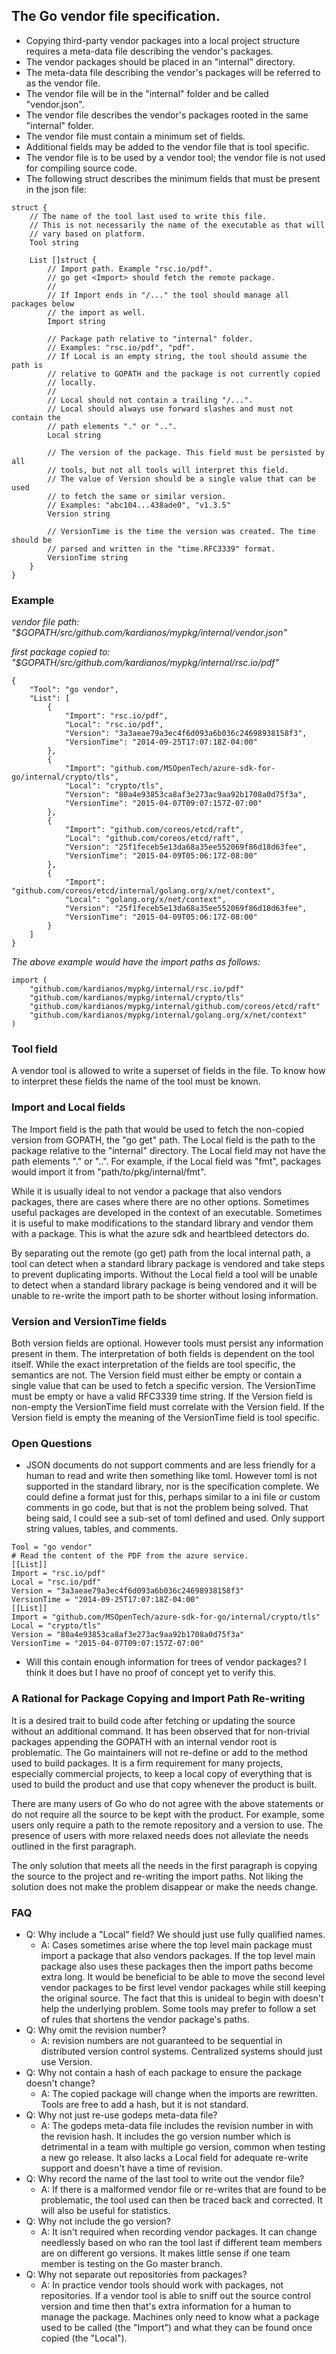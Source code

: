 ## The Go vendor file specification.

 * Copying third-party vendor packages into a local project structure requires
    a meta-data file describing the vendor's packages.
 * The vendor packages should be placed in an "internal" directory.
 * The meta-data file describing the vendor's packages will be referred to as
    the vendor file.
 * The vendor file will be in the "internal" folder and be called "vendor.json".
 * The vendor file describes the vendor's packages rooted in the same "internal"
    folder.
 * The vendor file must contain a minimum set of fields.
 * Additional fields may be added to the vendor file that is tool specific.
 * The vendor file is to be used by a vendor tool; the vendor file is not used
    for compiling source code.
 * The following struct describes the minimum fields that must be present in
    the json file:

```
struct {
	// The name of the tool last used to write this file.
	// This is not necessarily the name of the executable as that will
	// vary based on platform.
	Tool string
	
	List []struct {
		// Import path. Example "rsc.io/pdf".
		// go get <Import> should fetch the remote package.
		//
		// If Import ends in "/..." the tool should manage all packages below 
		// the import as well.
		Import string
		
		// Package path relative to "internal" folder.
		// Examples: "rsc.io/pdf", "pdf".
		// If Local is an empty string, the tool should assume the path is
		// relative to GOPATH and the package is not currently copied
		// locally.
		// 
		// Local should not contain a trailing "/...".
		// Local should always use forward slashes and must not contain the
		// path elements "." or "..".
		Local string
		
		// The version of the package. This field must be persisted by all
		// tools, but not all tools will interpret this field.
		// The value of Version should be a single value that can be used
		// to fetch the same or similar version.
		// Examples: "abc104...438ade0", "v1.3.5"
		Version string
		
		// VersionTime is the time the version was created. The time should be
		// parsed and written in the "time.RFC3339" format.
		VersionTime string
	}
}
```

### Example
*vendor file path: "$GOPATH/src/github.com/kardianos/mypkg/internal/vendor.json"*

*first package copied to: "$GOPATH/src/github.com/kardianos/mypkg/internal/rsc.io/pdf"*

```
{
	"Tool": "go vendor",
	"List": [
		{
			"Import": "rsc.io/pdf",
			"Local": "rsc.io/pdf",
			"Version": "3a3aeae79a3ec4f6d093a6b036c24698938158f3",
			"VersionTime": "2014-09-25T17:07:18Z-04:00"
		},
		{
			"Import": "github.com/MSOpenTech/azure-sdk-for-go/internal/crypto/tls",
			"Local": "crypto/tls",
			"Version": "80a4e93853ca8af3e273ac9aa92b1708a0d75f3a",
			"VersionTime": "2015-04-07T09:07:157Z-07:00"
		},
		{
			"Import": "github.com/coreos/etcd/raft",
			"Local": "github.com/coreos/etcd/raft",
			"Version": "25f1feceb5e13da68a35ee552069f86d18d63fee",
			"VersionTime": "2015-04-09T05:06:17Z-08:00"
		},
		{
			"Import": "github.com/coreos/etcd/internal/golang.org/x/net/context",
			"Local": "golang.org/x/net/context",
			"Version": "25f1feceb5e13da68a35ee552069f86d18d63fee",
			"VersionTime": "2015-04-09T05:06:17Z-08:00"
		}
	]
}
```
*The above example would have the import paths as follows:*
```
import (
	"github.com/kardianos/mypkg/internal/rsc.io/pdf"
	"github.com/kardianos/mypkg/internal/crypto/tls"
	"github.com/kardianos/mypkg/internal/github.com/coreos/etcd/raft"
	"github.com/kardianos/mypkg/internal/golang.org/x/net/context"
)
```

### Tool field
A vendor tool is allowed to write a superset of fields in the file. To know
how to interpret these fields the name of the tool must be known.

### Import and Local fields
The Import field is the path that would be used to fetch the non-copied version
from GOPATH, the "go get" path. The Local field is the path to the package relative
to the "internal" directory. The Local field may not have the path elements
"." or "..". For example, if the Local field was "fmt", packages would import
it from "path/to/pkg/internal/fmt".

While it is usually ideal to not vendor a package that also vendors packages,
there are cases where there are no other options. Sometimes useful packages
are developed in the context of an executable. Sometimes it is useful to make
modifications to the standard library and vendor them with a package. This is
what the azure sdk and heartbleed detectors do.

By separating out the remote (go get) path from the local internal path,
a tool can detect when a standard library package is vendored and take steps
to prevent duplicating imports. Without the Local field a tool will be unable
to detect when a standard library package is being vendored and it will
be unable to re-write the import path to be shorter without losing information.

### Version and VersionTime fields
Both version fields are optional. However tools must persist any information
present in them. The interpretation of both fields is dependent on the tool
itself. While the exact interpretation of the fields are tool specific, the
semantics are not. The Version field must either be empty or contain a single
value that can be used to fetch a specific version. The VersionTime must be
empty or have a valid RFC3339 time string. If the Version field is non-empty
the VersionTime field must correlate with the Version field. If the Version
field is empty the meaning of the VersionTime field is tool specific.

### Open Questions
 * JSON documents do not support comments and are less friendly for a human
    to read and write then something like toml. However toml is not supported
	in the standard library, nor is the specification complete.
	We could define a format just for this, perhaps similar to a ini file
	or custom comments in go code, but that is not the problem being solved.
	That being said, I could see a sub-set of toml defined and used.
	Only support string values, tables, and comments.

```
Tool = "go vendor"
# Read the content of the PDF from the azure service.
[[List]]
Import = "rsc.io/pdf"
Local = "rsc.io/pdf"
Version = "3a3aeae79a3ec4f6d093a6b036c24698938158f3"
VersionTime = "2014-09-25T17:07:18Z-04:00"
[[List]]
Import = "github.com/MSOpenTech/azure-sdk-for-go/internal/crypto/tls"
Local = "crypto/tls"
Version = "80a4e93853ca8af3e273ac9aa92b1708a0d75f3a"
VersionTime = "2015-04-07T09:07:157Z-07:00"
```

 * Will this contain enough information for trees of vendor packages?
    I think it does but I have no proof of concept yet to verify this.

### A Rational for Package Copying and Import Path Re-writing
It is a desired trait to build code after fetching or updating the source
without an additional command. It has been observed that for non-trivial
packages appending the GOPATH with an internal
vendor root is problematic. The Go maintainers will not re-define or add to
the method used to build packages. It is a firm requirement for many projects,
especially commercial projects, to keep a local copy of everything that is
used to build the product and use that copy whenever the product is built.

There are many users of Go who do not agree with the above statements or do
not require all the source to be kept with the product. For example, some
users only require a path to the remote repository and a version to use.
The presence of users with more relaxed needs does not alleviate the needs
outlined in the first paragraph.

The only solution that meets all the needs in the first paragraph is copying
the source to the project and re-writing the import paths. Not liking the
solution does not make the problem disappear or make the needs change.

### FAQ
 * Q: Why include a "Local" field? We should just use fully qualified names.
     - A: Cases sometimes arise where the top level main package must import
	 a package that also vendors packages. If the top level main package
	 also uses these packages then the import paths become extra long.
	 It would be beneficial to be able to move the second level vendor
	 packages to be first level vendor packages while still keeping the
	 original source. The fact that this is unideal to begin with
	 doesn't help the underlying problem.
	 Some tools may prefer to follow a set of rules that shortens the
	 vendor package's paths.
 * Q: Why omit the revision number?
    - A: revision numbers are not guaranteed to be sequential in distributed
	 version control systems. Centralized systems should just use Version.
 * Q: Why not contain a hash of each package to ensure the package
    doesn't change?
    - A: The copied package will change when the imports are
	 rewritten. Tools are free to add a hash, but it is not standard.
 * Q: Why not just re-use godeps meta-data file?
    - A: The godeps meta-data file includes the revision number in with
	 the revision hash.
	 It includes the go version number which is detrimental in a team
	 with multiple go version, common when testing a new go release.
	 It also lacks a Local field for adequate re-write
	 support and doesn't have a time of revision.
 * Q: Why record the name of the last tool to write out the vendor file?
    - A: If there is a malformed vendor file or re-writes that are found
	 to be problematic, the tool used can then be traced back and corrected.
	 It will also be useful for statistics.
 * Q: Why not include the go version?
    - A: It isn't required when recording vendor packages. It can change
	 needlessly based on who ran the tool last if different team members
	 are on different go versions. It makes little sense if one team member
	 is testing on the Go master branch.
 * Q: Why not separate out repositories from packages?
    - A: In practice vendor tools should work with packages, not repositories.
	 If a vendor tool is able to sniff out the source control version and time
	 then that's extra information for a human to manage the package.
	 Machines only need to know what a package used to be called
	 (the "Import") and what they can be found once copied (the "Local").
